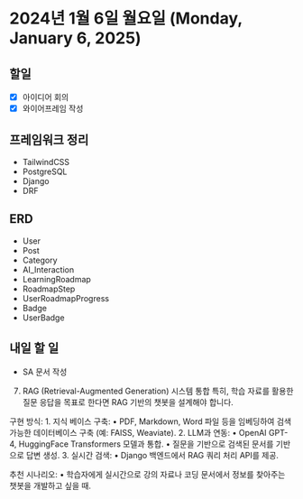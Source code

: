 # 2024년 1월 6일 월요일 (Monday, January 6, 2025)
## 할일 
- [x] 아이디어 회의
- [x] 와이어프레임 작성

## 프레임워크 정리
- TailwindCSS
- PostgreSQL
- Django
- DRF

## ERD
- User
- Post
- Category
- AI_Interaction
- LearningRoadmap 
- RoadmapStep
- UserRoadmapProgress
- Badge
- UserBadge

## 내일 할 일
- SA 문서 작성

7. RAG (Retrieval-Augmented Generation) 시스템 통합
특히, 학습 자료를 활용한 질문 응답을 목표로 한다면 RAG 기반의 챗봇을 설계해야 합니다.

구현 방식:
	1.	지식 베이스 구축:
	•	PDF, Markdown, Word 파일 등을 임베딩하여 검색 가능한 데이터베이스 구축 (예: FAISS, Weaviate).
	2.	LLM과 연동:
	•	OpenAI GPT-4, HuggingFace Transformers 모델과 통합.
	•	질문을 기반으로 검색된 문서를 기반으로 답변 생성.
	3.	실시간 검색:
	•	Django 백엔드에서 RAG 쿼리 처리 API를 제공.

추천 시나리오:
	•	학습자에게 실시간으로 강의 자료나 코딩 문서에서 정보를 찾아주는 챗봇을 개발하고 싶을 때.